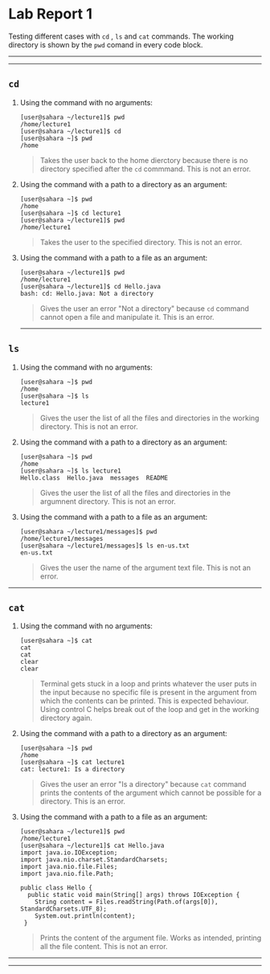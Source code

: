 # Lab Report 1
Testing different cases with `cd` , `ls` and `cat` commands.
The working directory is shown by the `pwd` comand in every code block.

---
---
## `cd`
1. Using the command with no arguments:
   
   ```
   [user@sahara ~/lecture1]$ pwd
   /home/lecture1
   [user@sahara ~/lecture1]$ cd
   [user@sahara ~]$ pwd
   /home
   ```
   >Takes the user back to the home dierctory because there is no directory specified after the `cd` commmand. This is not an error.
   
2. Using the command with a path to a directory as an argument:

   ```
   [user@sahara ~]$ pwd
   /home
   [user@sahara ~]$ cd lecture1
   [user@sahara ~/lecture1]$ pwd
   /home/lecture1
   ```
   >Takes the user to the specified directory. This is not an error.

3. Using the command with a path to a file as an argument:

   ```
   [user@sahara ~/lecture1]$ pwd
   /home/lecture1
   [user@sahara ~/lecture1]$ cd Hello.java
   bash: cd: Hello.java: Not a directory
   ```
   >Gives the user an error "Not a directory" because `cd` command cannot open a file and manipulate it. This is an error.

   ---

## `ls`
1. Using the command with no arguments:
   
   ```
   [user@sahara ~]$ pwd
   /home
   [user@sahara ~]$ ls
   lecture1
   ```
   >Gives the user the list of all the files and directories in the working directory. This is not an error.

2. Using the command with a path to a directory as an argument:

   ```
   [user@sahara ~]$ pwd
   /home
   [user@sahara ~]$ ls lecture1
   Hello.class  Hello.java  messages  README
   ```
   >Gives the user the list of all the files and directories in the argumnent directory. This is not an error.

3. Using the command with a path to a file as an argument:
  
   ```
   [user@sahara ~/lecture1/messages]$ pwd
   /home/lecture1/messages
   [user@sahara ~/lecture1/messages]$ ls en-us.txt
   en-us.txt
   ```
   >Gives the user the name of the argument text file. This is not an error.

---

## `cat`
1. Using the command with no arguments:
   
   ```
   [user@sahara ~]$ cat
   cat
   cat
   clear
   clear
   ```
   >Terminal gets stuck in a loop and prints whatever the user puts in the input because no specific file is present in the argument from which the contents can be printed. This is expected behaviour. Using control C helps break out of the loop and get in the working directory again.

2. Using the command with a path to a directory as an argument:

   ```
   [user@sahara ~]$ pwd
   /home
   [user@sahara ~]$ cat lecture1
   cat: lecture1: Is a directory
   ```
   >Gives the user an error "Is a directory" because `cat` command prints the contents of the argument which cannot be possible for a directory.
    This is an error.
   
3. Using the command with a path to a file as an argument:
  
   ```
   [user@sahara ~/lecture1]$ pwd
   /home/lecture1
   [user@sahara ~/lecture1]$ cat Hello.java
   import java.io.IOException;
   import java.nio.charset.StandardCharsets;
   import java.nio.file.Files;
   import java.nio.file.Path;

   public class Hello {
     public static void main(String[] args) throws IOException {
       String content = Files.readString(Path.of(args[0]), StandardCharsets.UTF_8);    
       System.out.println(content);
    }
   ```
   >Prints the content of the argument file. Works as intended, printing all the file content. This is not an error.

---
---





